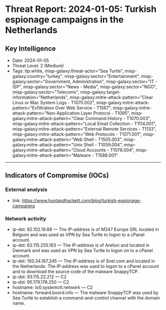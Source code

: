 # Threat Report: 2024-01-05: Turkish espionage campaigns in the Netherlands


## Key Intelligence
* Date: 2024-01-05
* Threat Level: 2 (Medium)
* Tags: tlp:white, misp-galaxy:threat-actor="Sea Turtle", misp-galaxy:country="turkey", misp-galaxy:sector="Entertainment", misp-galaxy:sector="Government, Administration", misp-galaxy:sector="IT - ISP", misp-galaxy:sector="News - Media", misp-galaxy:sector="NGO", misp-galaxy:sector="Telecoms", misp-galaxy:target-information="Netherlands", misp-galaxy:mitre-attack-pattern="Clear Linux or Mac System Logs - T1070.002", misp-galaxy:mitre-attack-pattern="Exfiltration Over Web Service - T1567", misp-galaxy:mitre-attack-pattern="Non-Application Layer Protocol - T1095", misp-galaxy:mitre-attack-pattern="Clear Command History - T1070.003", misp-galaxy:mitre-attack-pattern="Local Email Collection - T1114.001", misp-galaxy:mitre-attack-pattern="External Remote Services - T1133", misp-galaxy:mitre-attack-pattern="Web Protocols - T1071.001", misp-galaxy:mitre-attack-pattern="Web Shell - T1505.003", misp-galaxy:mitre-attack-pattern="Unix Shell - T1059.004", misp-galaxy:mitre-attack-pattern="Cloud Accounts - T1078.004", misp-galaxy:mitre-attack-pattern="Malware - T1588.001"

---

## Indicators of Compromise (IOCs)
### External analysis
* link: https://www.huntandhackett.com/blog/turkish-espionage-campaigns

### Network activity
* ip-dst: 82.102.19.88 — The IP-address is of M247 Europe SRL located in Belgium and was used as VPN by Sea Turtle to logon to a cPanel account.
* ip-dst: 62.115.255.163 — The IP-address is of Arelion and located in Denmark and was used as VPN by Sea Turtle to logon on to a cPanel account.
* ip-dst: 193.34.167.245 — The IP-address is of Snel.com and located in the Netherlands. The IP-address was used to logon to a cPanel account and to download the source code of the malware SnappyTCP.
* ip-dst: 93.115.22.212 — C2
* ip-dst: 95.179.176.250 — C2
* hostname: lo0.systemctl.network — C2
* hostname: forward.boord.info — The malware SnappyTCP was used by Sea Turtle to establish a command-and-control channel with the domain name.
